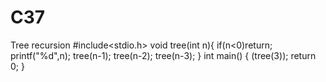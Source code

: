 # C37
Tree recursion 
#include<stdio.h>
void tree(int n){
 if(n<0)return;
 printf("%d",n);
   tree(n-1);
   tree(n-2);
   tree(n-3);
 }
 int main()
 {
  (tree(3));
  return 0;
 }
